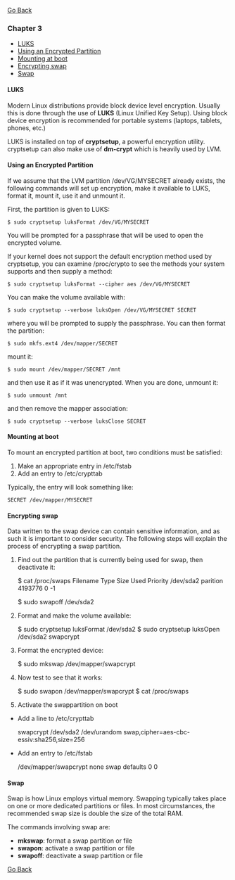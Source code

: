 [Go Back](README.md)

### Chapter 3
* [LUKS](#luks)
* [Using an Encrypted Partition](#using-an-encrypted-partition)
* [Mounting at boot](#mounting-at-boot)
* [Encrypting swap](#encrypting-swap)
* [Swap](#swap)

#### LUKS

Modern Linux distributions provide block device level encryption. Usually this is done through the use of **LUKS** (Linux Unified Key Setup). Using block device encryption is recommended for portable systems (laptops, tablets, phones, etc.)

LUKS is installed on top of **cryptsetup**, a powerful encryption utility. cryptsetup can also make use of **dm-crypt** which is heavily used by LVM.

#### Using an Encrypted Partition

If we assume that the LVM partition /dev/VG/MYSECRET already exists, the following commands will set up encryption, make it available to LUKS, format it, mount it, use it and unmount it.

First, the partition is given to LUKS:

    $ sudo cryptsetup luksFormat /dev/VG/MYSECRET

You will be prompted for a passphrase that will be used to open the encrypted volume.

If your kernel does not support the default encryption method used by cryptsetup, you can examine /proc/crypto to see the methods your system supports and then supply a method:

    $ sudo cryptsetup luksFormat --cipher aes /dev/VG/MYSECRET

You can make the volume available with:

    $ sudo cryptsetup --verbose luksOpen /dev/VG/MYSECRET SECRET

where you will be prompted to supply the passphrase. You can then format the partition:

    $ sudo mkfs.ext4 /dev/mapper/SECRET

mount it:

    $ sudo mount /dev/mapper/SECRET /mnt

and then use it as if it was unencrypted. When you are done, unmount it:

    $ sudo unmount /mnt

and then remove the mapper association:

    $ sudo cryptsetup --verbose luksClose SECRET

#### Mounting at boot

To mount an encrypted partition at boot, two conditions must be satisfied:

1. Make an appropriate entry in /etc/fstab
2. Add an entry to /etc/crypttab

Typically, the entry will look something like:

    SECRET /dev/mapper/MYSECRET

#### Encrypting swap

Data written to the swap device can contain sensitive information, and as such it is important to consider security. The following steps will explain the process of encrypting a swap partition.

1. Find out the partition that is currently being used for swap, then deactivate it:

    $ cat /proc/swaps
    Filename							Type			Size		Used		Priority
    /dev/sda2							parition	4193776	0				-1

    $ sudo swapoff /dev/sda2

2. Format and make the volume available:

    $ sudo cryptsetup luksFormat /dev/sda2
    $ sudo cryptsetup luksOpen /dev/sda2 swapcrypt

3. Format the encrypted device:

    $ sudo mkswap /dev/mapper/swapcrypt

4. Now test to see that it works:

    $ sudo swapon /dev/mapper/swapcrypt
    $ cat /proc/swaps

5. Activate the swappartition on boot
  * Add a line to /etc/crypttab

    swapcrypt /dev/sda2 /dev/urandom swap,cipher=aes-cbc-essiv:sha256,size=256

  * Add an entry to /etc/fstab

    /dev/mapper/swapcrypt none swap defaults 0 0

#### Swap

Swap is how Linux employs virtual memory. Swapping typically takes place on one or more dedicated partitions or files. In most circumstances, the recommended swap size is double the size of the total RAM.

The commands involving swap are:
* **mkswap**: format a swap partition or file
* **swapon**: activate a swap partition or file
* **swapoff**: deactivate a swap partition or file

[Go Back](README.md)
